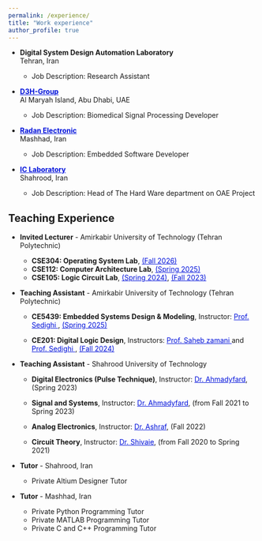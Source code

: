 ```yaml
---
permalink: /experience/
title: "Work experience"
author_profile: true
---
```


* **Digital System Design Automation Laboratory** <br>Tehran, Iran
  * Job Description: Research Assistant

* **<a href="https://d3h-group.com/" style="color: #0011DB; text-decoration: underline;"> D3H-Group</a>** <br> Al Maryah Island, Abu Dhabi, UAE
  * Job Description: Biomedical Signal Processing Developer

* **<a href="https://www.linkedin.com/company/radan-electronics/" style="color: #0011DB; text-decoration: underline;"> Radan Electronic</a>** <br>Mashhad, Iran
  * Job Description: Embedded Software Developer

* **<a href="https://www.researchgate.net/lab/Integrated-Circuits-Design-Lab-Mohammad-Reza-Ashraf" style="color: #0011DB; text-decoration: underline;"> IC Laboratory</a>** <br>Shahrood, Iran
  * Job Description: Head of The Hard Ware department on OAE Project
 


## Teaching Experience
* **Invited Lecturer** - Amirkabir University of Technology (Tehran Polytechnic) <br>
  * **CSE304: Operating System Lab**, <a href="https://github.com/aut-ce/CE304-OS-Lab" style="color: #0011DB; text-decoration: underline;">(Fall 2026)</a>
  * **CSE112: Computer Architecture Lab**, <a href="https://github.com/aut-ce/CE208-CA-Lab" style="color: #0011DB; text-decoration: underline;">(Spring 2025)</a>
  * **CSE105: Logic Circuit Lab**, <a href="https://github.com/AUT-LCLab/Spring-2024/tree/main" style="color: #0011DB; text-decoration: underline;">(Spring 2024)</a>, <a href="https://github.com/AUT-LCLab/Fall-2023" style="color: #0011DB; text-decoration: underline;">(Fall 2023)</a>

* **Teaching Assistant** - Amirkabir University of Technology (Tehran Polytechnic) <br>
  * **CE5439: Embedded Systems Design & Modeling**, Instructor: <a href="https://scholar.google.com/citations?user=2RN0Y2YAAAAJ&hl=en" style="color: #0011DB; text-decoration: underline;"> Prof. Sedighi </a>, <a href="https://ce5439-aut.github.io/webpage" style="color: #0011DB; text-decoration: underline;"> (Spring 2025) </a>

  * **CE201: Digital Logic Design**, Instructors: <a href="https://scholar.google.com/citations?user=qMmvqUwAAAAJ&hl=en" style="color: #0011DB; text-decoration: underline;"> Prof. Saheb zamani </a> and <a href="https://scholar.google.com/citations?user=2RN0Y2YAAAAJ&hl=en" style="color: #0011DB; text-decoration: underline;"> Prof. Sedighi </a>, <a href="https://ce201-aut.github.io/" style="color: #0011DB; text-decoration: underline;"> (Fall 2024) </a>


* **Teaching Assistant** - Shahrood University of Technology <br>
  * **Digital Electronics (Pulse Technique)**, Instructor: <a href="https://scholar.google.com/citations?user=o7-0hSEAAAAJ&hl=en" style="color: #0011DB; text-decoration: underline;"> Dr. Ahmadyfard</a>, (Spring 2023)

  * **Signal and Systems**, Instructor: <a href="https://scholar.google.com/citations?user=o7-0hSEAAAAJ&hl=en" style="color: #0011DB; text-decoration: underline;"> Dr. Ahmadyfard</a>, (from Fall 2021 to Spring 2023)
  
  * **Analog Electronics**, Instructor: <a href="https://scholar.google.com/citations?user=JxMfuz0AAAAJ&hl=en" style="color: #0011DB; text-decoration: underline;"> Dr. Ashraf</a>, (Fall 2022)
  
  * **Circuit Theory**, Instructor: <a href="https://shahroodut.ac.ir/en/as/?id=S865" style="color: #0011DB; text-decoration: underline;"> Dr. Shivaie</a>, (from Fall 2020 to Spring 2021)

* **Tutor** - Shahrood, Iran <br>
  * Private Altium Designer Tutor

* **Tutor** - Mashhad, Iran <br>
  * Private Python Programming Tutor
  * Private MATLAB Programming Tutor
  * Private C and C++ Programming Tutor
